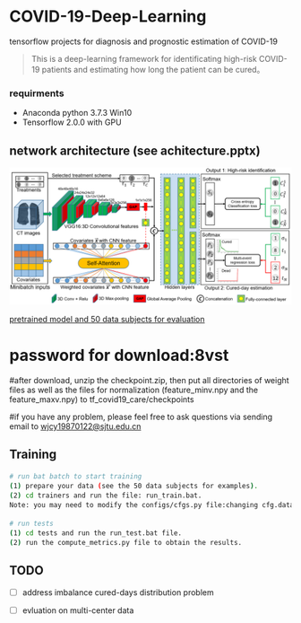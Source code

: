 # COVID-19-Deep-Learning
tensorflow projects for diagnosis and prognostic estimation of COVID-19

> This is a deep-learning framework for identificating high-risk COVID-19 patients and estimating how long the patient can be cured。

### requirments
- Anaconda python 3.7.3 Win10
- Tensorflow 2.0.0 with GPU

## network architecture (see achitecture.pptx)
![netwok architecture](tf_covid19_care/images/architecture.PNG)

[pretrained model and 50 data subjects for evaluation](https://pan.baidu.com/s/1ybZmR6LbXXFDVDoLKkSdlA)
# password for download:8vst
#after download, unzip the checkpoint.zip, then put all directories of weight files as well as the files for normalization (feature_minv.npy and the feature_maxv.npy) to tf_covid19_care/checkpoints

#if you have any problem, please feel free to ask questions via sending email to wjcy19870122@sjtu.edu.cn
## Training

``` bash
# run bat batch to start training 
(1) prepare your data (see the 50 data subjects for examples).
(2) cd trainers and run the file: run_train.bat.
Note: you may need to modify the configs/cfgs.py file:changing cfg.data_set to the directory of your dataset.

# run tests
(1) cd tests and run the run_test.bat file.
(2) run the compute_metrics.py file to obtain the results.
```

## TODO

- [ ]  address imbalance cured-days distribution problem
- [ ]  evluation on multi-center data


